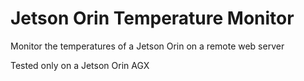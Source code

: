 # Jetson Orin Temperature Monitor 

Monitor the temperatures of a Jetson Orin on a remote web server

Tested only on a Jetson Orin AGX 

